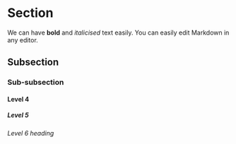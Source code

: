 # Section

We can have **bold** and *italicised* text easily.
You can easily edit Markdown in any editor.

## Subsection

### Sub-subsection

#### Level 4
##### Level 5 
###### Level 6 heading

